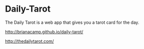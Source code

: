 # Daily-Tarot

The Daily Tarot is a web app that gives you a tarot card for the day. 

http://brianacamp.github.io/daily-tarot/

http://thedailytarot.com/

